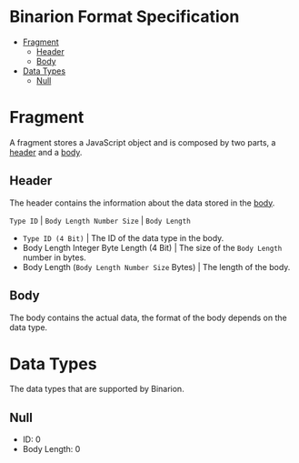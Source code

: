 # Binarion Format Specification
* [Fragment](#fragment)
  * [Header](#header)
  * [Body](#body)
* [Data Types](#data-types)
  * [Null](#null)

# Fragment
A fragment stores a JavaScript object and is composed by two parts, a [header](#header) and a [body](#body).

## Header
The header contains the information about the data stored in the [body](#body).

`Type ID` | `Body Length Number Size` | `Body Length`

* `Type ID (4 Bit)` | The ID of the data type in the body.
* Body Length Integer Byte Length (4 Bit) | The size of the `Body Length` number in bytes.
* Body Length (`Body Length Number Size` Bytes) | The length of the body.

## Body
The body contains the actual data, the format of the body depends on the data type.

# Data Types
The data types that are supported by Binarion.

## Null
* ID: 0
* Body Length: 0
